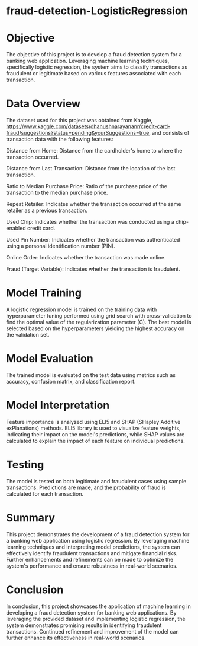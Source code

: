 # fraud-detection-LogisticRegression

# Objective

The objective of this project is to develop a fraud detection system for a banking web application. Leveraging machine learning techniques, specifically logistic regression, the system aims to classify transactions as fraudulent or legitimate based on various features associated with each transaction.

# Data Overview

The dataset used for this project was obtained from Kaggle, https://www.kaggle.com/datasets/dhanushnarayananr/credit-card-fraud/suggestions?status=pending&yourSuggestions=true, and consists of transaction data with the following features:

Distance from Home: Distance from the cardholder's home to where the transaction occurred.

Distance from Last Transaction: Distance from the location of the last transaction.

Ratio to Median Purchase Price: Ratio of the purchase price of the transaction to the median purchase price.

Repeat Retailer: Indicates whether the transaction occurred at the same retailer as a previous transaction.

Used Chip: Indicates whether the transaction was conducted using a chip-enabled credit card.

Used Pin Number: Indicates whether the transaction was authenticated using a personal identification number (PIN).

Online Order: Indicates whether the transaction was made online.

Fraud (Target Variable): Indicates whether the transaction is fraudulent.

# Model Training

A logistic regression model is trained on the training data with hyperparameter tuning performed using grid search with cross-validation to find the optimal value of the regularization parameter (C). The best model is selected based on the hyperparameters yielding the highest accuracy on the validation set.

# Model Evaluation

The trained model is evaluated on the test data using metrics such as accuracy, confusion matrix, and classification report.

# Model Interpretation

Feature importance is analyzed using ELI5 and SHAP (SHapley Additive exPlanations) methods. ELI5 library is used to visualize feature weights, indicating their impact on the model's predictions, while SHAP values are calculated to explain the impact of each feature on individual predictions.

# Testing

The model is tested on both legitimate and fraudulent cases using sample transactions. Predictions are made, and the probability of fraud is calculated for each transaction.

# Summary

This project demonstrates the development of a fraud detection system for a banking web application using logistic regression. By leveraging machine learning techniques and interpreting model predictions, the system can effectively identify fraudulent transactions and mitigate financial risks. Further enhancements and refinements can be made to optimize the system's performance and ensure robustness in real-world scenarios.

# Conclusion

In conclusion, this project showcases the application of machine learning in developing a fraud detection system for banking web applications. By leveraging the provided dataset and implementing logistic regression, the system demonstrates promising results in identifying fraudulent transactions. Continued refinement and improvement of the model can further enhance its effectiveness in real-world scenarios.
